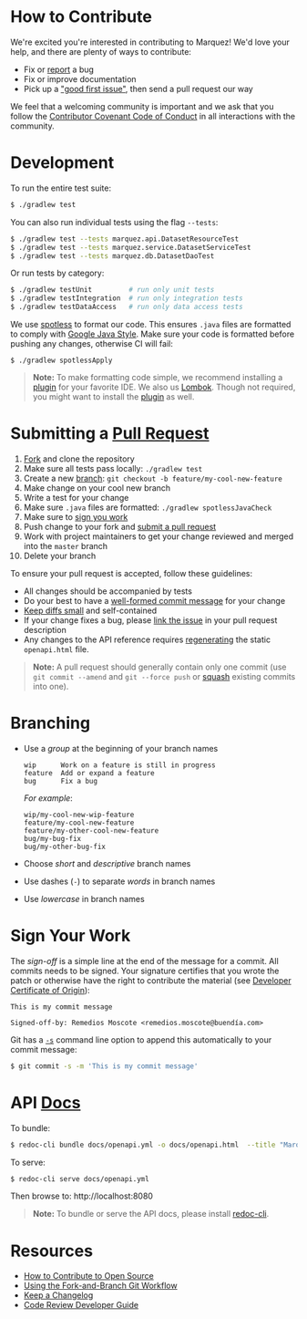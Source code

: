 # How to Contribute

We're excited you're interested in contributing to Marquez! We'd love your help, and there are plenty of ways to contribute:

* Fix or [report](https://github.com/MarquezProject/marquez/issues/new) a bug
* Fix or improve documentation
* Pick up a ["good first issue"](https://github.com/MarquezProject/marquez/labels/good%20first%20issue), then send a pull request our way

We feel that a welcoming community is important and we ask that you follow the [Contributor Covenant Code of Conduct](CODE_OF_CONDUCT.md) in all interactions with the community.

# Development

To run the entire test suite:

```bash
$ ./gradlew test
```

You can also run individual tests using the flag `--tests`:

```bash
$ ./gradlew test --tests marquez.api.DatasetResourceTest
$ ./gradlew test --tests marquez.service.DatasetServiceTest
$ ./gradlew test --tests marquez.db.DatasetDaoTest
```

Or run tests by category:  

```bash
$ ./gradlew testUnit         # run only unit tests
$ ./gradlew testIntegration  # run only integration tests
$ ./gradlew testDataAccess   # run only data access tests
```

We use [spotless](https://github.com/diffplug/spotless) to format our code. This ensures `.java` files are formatted to comply with [Google Java Style](https://google.github.io/styleguide/javaguide.html). Make sure your code is formatted before pushing any changes, otherwise CI will fail:

```
$ ./gradlew spotlessApply
```

> **Note:** To make formatting code simple, we recommend installing a [plugin](https://github.com/google/google-java-format#intellij-android-studio-and-other-jetbrains-ides) for your favorite IDE. We also us [Lombok](https://projectlombok.org). Though not required, you might want to install the [plugin](https://projectlombok.org/setup/overview) as well.

# Submitting a [Pull Request](https://help.github.com/articles/about-pull-requests)

1. [Fork](https://github.com/MarquezProject/marquez/fork) and clone the repository
2. Make sure all tests pass locally: `./gradlew test`
3. Create a new [branch](#branching): `git checkout -b feature/my-cool-new-feature`
4. Make change on your cool new branch
5. Write a test for your change
6. Make sure `.java` files are formatted: `./gradlew spotlessJavaCheck`
7. Make sure to [sign you work](#sign-your-work)
8. Push change to your fork and [submit a pull request](https://github.com/MarquezProject/marquez/compare)
9. Work with project maintainers to get your change reviewed and merged into the `master` branch
10. Delete your branch

To ensure your pull request is accepted, follow these guidelines:

* All changes should be accompanied by tests
* Do your best to have a [well-formed commit message](https://tbaggery.com/2008/04/19/a-note-about-git-commit-messages.html) for your change
* [Keep diffs small](https://graysonkoonce.com/stacked-pull-requests-keeping-github-diffs-small) and self-contained
* If your change fixes a bug, please [link the issue](https://help.github.com/articles/closing-issues-using-keywords) in your pull request description
* Any changes to the API reference requires [regenerating](#docs) the static `openapi.html` file.

> **Note:** A pull request should generally contain only one commit (use `git commit --amend` and `git --force push` or [squash](http://gitready.com/advanced/2009/02/10/squashing-commits-with-rebase.html) existing commits into one).

# Branching

* Use a _group_ at the beginning of your branch names

  ```
  wip      Work on a feature is still in progress
  feature  Add or expand a feature
  bug      Fix a bug
  ```
  
  _For example_:
  
  ```
  wip/my-cool-new-wip-feature
  feature/my-cool-new-feature
  feature/my-other-cool-new-feature
  bug/my-bug-fix
  bug/my-other-bug-fix
  ```
  
* Choose _short_ and _descriptive_ branch names
* Use dashes (`-`) to separate _words_ in branch names
* Use _lowercase_ in branch names

# Sign Your Work

The _sign-off_ is a simple line at the end of the message for a commit. All commits needs to be signed. Your signature certifies that you wrote the patch or otherwise have the right to contribute the material (see [Developer Certificate of Origin](https://developercertificate.org)):

```
This is my commit message

Signed-off-by: Remedios Moscote <remedios.moscote@buendía.com>
```

Git has a [`-s`](https://git-scm.com/docs/git-commit#Documentation/git-commit.txt---signoff) command line option to append this automatically to your commit message:

```bash
$ git commit -s -m 'This is my commit message'
```

# API [Docs](https://github.com/MarquezProject/marquez/tree/master/docs)

To bundle:

```bash
$ redoc-cli bundle docs/openapi.yml -o docs/openapi.html  --title "Marquez API Reference"
```

To serve:  

```bash
$ redoc-cli serve docs/openapi.yml
```

Then browse to: http://localhost:8080

> **Note:** To bundle or serve the API docs, please install [redoc-cli](https://www.npmjs.com/package/redoc-cli).

# Resources

* [How to Contribute to Open Source](https://opensource.guide/how-to-contribute)
* [Using the Fork-and-Branch Git Workflow](https://blog.scottlowe.org/2015/01/27/using-fork-branch-git-workflow)
* [Keep a Changelog](https://keepachangelog.com)
* [Code Review Developer Guide](https://google.github.io/eng-practices/review)
